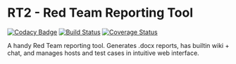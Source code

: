 # RT2 - Red Team Reporting Tool

[![Codacy Badge](https://api.codacy.com/project/badge/Grade/8ea1612b02c14e5591b44f5d26346d53)](https://www.codacy.com/app/vix597/rt2?utm_source=github.com&amp;utm_medium=referral&amp;utm_content=vix597/rt2&amp;utm_campaign=Badge_Grade)
[![Build Status](https://travis-ci.org/vix597/rt2.svg?branch=master)](https://travis-ci.org/vix597/rt2)
[![Coverage Status](https://coveralls.io/repos/github/vix597/rt2/badge.svg?branch=master)](https://coveralls.io/github/vix597/rt2?branch=master)

A handy Red Team reporting tool. Generates .docx reports, has builtin wiki + chat, and manages hosts and test cases in
intuitive web interface.
